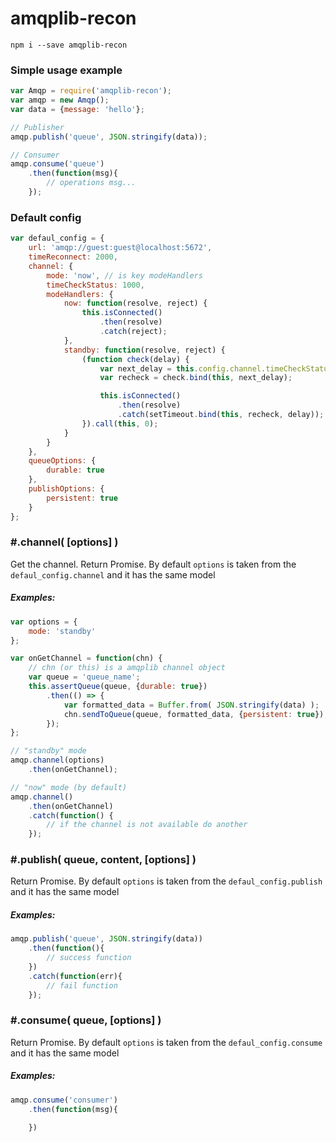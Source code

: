 # amqplib-recon

```
npm i --save amqplib-recon
```

### Simple usage example

``` js
var Amqp = require('amqplib-recon');
var amqp = new Amqp();
var data = {message: 'hello'};

// Publisher
amqp.publish('queue', JSON.stringify(data));

// Consumer
amqp.consume('queue')
    .then(function(msg){
        // operations msg...
    });
```

### Default config
``` js
var defaul_config = {
    url: 'amqp://guest:guest@localhost:5672',
    timeReconnect: 2000,
    channel: {
        mode: 'now', // is key modeHandlers
        timeCheckStatus: 1000,
        modeHandlers: {
            now: function(resolve, reject) {
                this.isConnected()
                    .then(resolve)
                    .catch(reject);
            },
            standby: function(resolve, reject) {
                (function check(delay) {
                    var next_delay = this.config.channel.timeCheckStatus;
                    var recheck = check.bind(this, next_delay);

                    this.isConnected()
                        .then(resolve)
                        .catch(setTimeout.bind(this, recheck, delay));
                }).call(this, 0);
            }
        }
    },
    queueOptions: {
        durable: true
    },
    publishOptions: {
        persistent: true
    }
};
```

### #.channel( [options] )
Get the channel. Return Promise. By default ```options``` is taken from the ```defaul_config.channel``` and it has the same model
##### Examples:
``` js
var options = {
    mode: 'standby'
};

var onGetChannel = function(chn) {
    // chn (or this) is a amqplib channel object
    var queue = 'queue_name';
    this.assertQueue(queue, {durable: true})
        .then(() => {
            var formatted_data = Buffer.from( JSON.stringify(data) );
            chn.sendToQueue(queue, formatted_data, {persistent: true});
        });
};

// "standby" mode
amqp.channel(options)
    .then(onGetChannel);

// "now" mode (by default)
amqp.channel()
    .then(onGetChannel)
    .catch(function() {
        // if the channel is not available do another
    });
```

### #.publish( queue, content, [options] )
Return Promise. By default ```options``` is taken from the ```defaul_config.publish``` and it has the same model
##### Examples:
``` js
amqp.publish('queue', JSON.stringify(data))
    .then(function(){
        // success function
    })
    .catch(function(err){
        // fail function
    });
```

### #.consume( queue, [options] )
Return Promise. By default ```options``` is taken from the ```defaul_config.consume``` and it has the same model
##### Examples:
``` js
amqp.consume('consumer')
    .then(function(msg){

    })
```